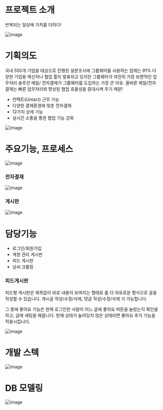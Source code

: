 # 프로젝트 소개
반복되는 일상에 가치를 더하다!

![image](https://github.com/hstar0124/group-whale/assets/57317290/e08b07f7-3f4f-41b7-9940-0f585fbb39f1)

# 기획의도

국내 550개 기업을 대상으로 진행된 설문조사에 그룹웨어를 사용하는 업체는 91%
다양한 기업용 메신저나 협업 툴이 발표되고 있지만 그룹웨어가 여전히 가장 보편적인 업무처리 솔루션
메일/ 전자결재가 그룹웨어를 도입하는 가장 큰 이유.
올바른 메일/전자결재는 빠른 업무처리와 향상된 협업 효율성을 증대시켜 주기 때문!

- 언택트(Untact) 근무 가능
- 다양한 결재환경에 맞춘 전자결재
- 12가지 상세 기능
- 실시간 소통을 통한 협업 기능 강화

![image](https://github.com/hstar0124/group-whale/assets/57317290/50a39aea-0910-45bd-b208-824645e3682f)

# 주요기능, 프로세스

![image](https://github.com/hstar0124/group-whale/assets/57317290/712b711c-9912-4394-9ff9-e041b1ea8cc4)

### 전자결재

![image](https://github.com/hstar0124/group-whale/assets/57317290/9f469465-6453-425c-8115-95d1a2c83bf8)

### 게시판

![image](https://github.com/hstar0124/group-whale/assets/57317290/aa47ba50-bed5-4d91-ad31-6eebdc5487a0)

# 담당기능
- 로그인/회원가입
- 계정 관리 게시판
- 피드 게시판
- 날씨 크롤링

### 피드게시판

피드형 게시판은 제목없이 바로 내용이 보여지는 형태로 좀 더 자유로운 형식으로 글을 작성할 수 있습니다.
게시글 작성/수정/삭제, 댓글 작성/수정/삭제 가 가능합니다.

그 중에 좋아요 기능은 현재 로그인한 사람이 어느 글에 좋아요 버튼을 눌렀는지 확인을 하고, 글에 세팅을 해줍니다.
현재 상태가 눌려있지 않은 상태라면 좋아요 추가 기능을 적용시킵니다.

![image](https://github.com/hstar0124/group-whale/assets/57317290/3aa379f9-3694-4b2b-a28a-a384be7cc26f)

# 개발 스텍

![image](https://github.com/hstar0124/group-whale/assets/57317290/3fd285fe-c04a-4324-bee8-d96931feb7b2)

# DB 모델링

![image](https://github.com/hstar0124/group-whale/assets/57317290/7688444c-8e1d-4bd4-be35-2e12da145562)

